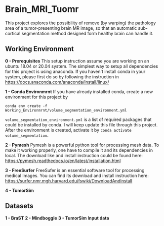 # Brain_MRI_Tuomr
This project explores the possibility of remove (by warping) the pathology area of a tumor-presenting brain MR image, so that an automatic sub-cortical segmentation method designed form healthy brain can handle it.

## Working Environment
**0 - Prerequisites**
This setup instruction assume you are working on an ubuntu 18.04 or 20.04 system. 
The simplest way to setup all dependencies for this project is using anaconda. If you haven't install conda in your system, please first do so by following the instruction in https://docs.anaconda.com/anaconda/install/linux/

**1 - Conda Environmrnt**
If you have already installed conda, create a new environment for this project by
```
conda env create -f Working_Environmrnt/volume_segmentation_environment.yml
```
`volume_segmentation_environment.yml` is a list of required packages that could be installed by conda. I will keep update this file through this project.
After the environment is created, activate it by `conda activate volume_segmentation`.

**2 - Pymesh**
Pymesh is a powerful python tool for processing mesh data. To make it working properly, one have to compile it and its dependencies in local. The download like and install instruction could be found here:
https://pymesh.readthedocs.io/en/latest/installation.html

**3 - FreeSurfer**
FreeSufer is an essential software tool for processing medical Images. You can find its download and install instruction here:
https://surfer.nmr.mgh.harvard.edu/fswiki/DownloadAndInstall

**4 - TumorSim**

## Datasets
**1 - BraST**
**2 - Mindboggle**
**3 - TumorSim Input data**

